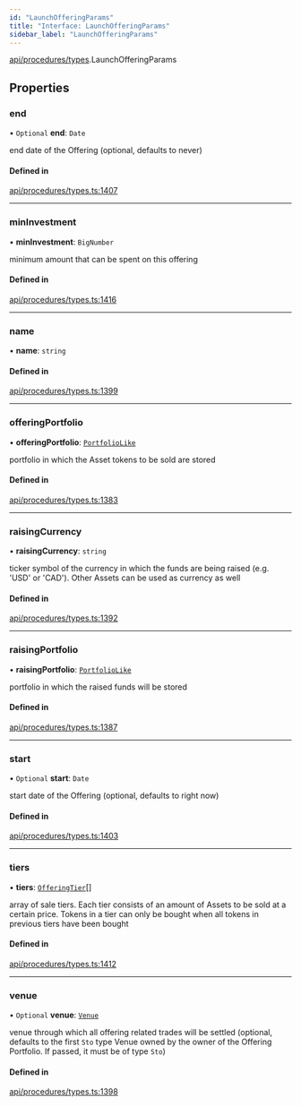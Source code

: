 ```yaml
---
id: "LaunchOfferingParams"
title: "Interface: LaunchOfferingParams"
sidebar_label: "LaunchOfferingParams"
---
```


[api/procedures/types](../../../../../modules/API/Procedures/Types/Types.md).LaunchOfferingParams

## Properties

### end

• `Optional` **end**: `Date`

end date of the Offering (optional, defaults to never)

#### Defined in

[api/procedures/types.ts:1407](https://github.com/PolymeshAssociation/polymesh-sdk/blob/0dbd0ebd0/src/api/procedures/types.ts#L1407)

___

### minInvestment

• **minInvestment**: `BigNumber`

minimum amount that can be spent on this offering

#### Defined in

[api/procedures/types.ts:1416](https://github.com/PolymeshAssociation/polymesh-sdk/blob/0dbd0ebd0/src/api/procedures/types.ts#L1416)

___

### name

• **name**: `string`

#### Defined in

[api/procedures/types.ts:1399](https://github.com/PolymeshAssociation/polymesh-sdk/blob/0dbd0ebd0/src/api/procedures/types.ts#L1399)

___

### offeringPortfolio

• **offeringPortfolio**: [`PortfolioLike`](../../../../../modules/API/Entities/Types/Types.md#portfoliolike)

portfolio in which the Asset tokens to be sold are stored

#### Defined in

[api/procedures/types.ts:1383](https://github.com/PolymeshAssociation/polymesh-sdk/blob/0dbd0ebd0/src/api/procedures/types.ts#L1383)

___

### raisingCurrency

• **raisingCurrency**: `string`

ticker symbol of the currency in which the funds are being raised (e.g. 'USD' or 'CAD').
  Other Assets can be used as currency as well

#### Defined in

[api/procedures/types.ts:1392](https://github.com/PolymeshAssociation/polymesh-sdk/blob/0dbd0ebd0/src/api/procedures/types.ts#L1392)

___

### raisingPortfolio

• **raisingPortfolio**: [`PortfolioLike`](../../../../../modules/API/Entities/Types/Types.md#portfoliolike)

portfolio in which the raised funds will be stored

#### Defined in

[api/procedures/types.ts:1387](https://github.com/PolymeshAssociation/polymesh-sdk/blob/0dbd0ebd0/src/api/procedures/types.ts#L1387)

___

### start

• `Optional` **start**: `Date`

start date of the Offering (optional, defaults to right now)

#### Defined in

[api/procedures/types.ts:1403](https://github.com/PolymeshAssociation/polymesh-sdk/blob/0dbd0ebd0/src/api/procedures/types.ts#L1403)

___

### tiers

• **tiers**: [`OfferingTier`](../../../Entities/Offering/Types/OfferingTier/OfferingTier.md)[]

array of sale tiers. Each tier consists of an amount of Assets to be sold at a certain price.
  Tokens in a tier can only be bought when all tokens in previous tiers have been bought

#### Defined in

[api/procedures/types.ts:1412](https://github.com/PolymeshAssociation/polymesh-sdk/blob/0dbd0ebd0/src/api/procedures/types.ts#L1412)

___

### venue

• `Optional` **venue**: [`Venue`](../../../../../classes/API/Entities/Venue/Venue.md)

venue through which all offering related trades will be settled
  (optional, defaults to the first `Sto` type Venue owned by the owner of the Offering Portfolio.
  If passed, it must be of type `Sto`)

#### Defined in

[api/procedures/types.ts:1398](https://github.com/PolymeshAssociation/polymesh-sdk/blob/0dbd0ebd0/src/api/procedures/types.ts#L1398)
